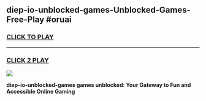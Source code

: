 
## diep-io-unblocked-games-Unblocked-Games-Free-Play #oruai
<h3>
<a href="https://us.freeplayer.one?title=diep-io-unblocked-games&ref=9M">CLICK TO PLAY</a></h3>
<hr>

<h3>
<a href="https://us.freeplayer.one?title=diep-io-unblocked-games&ref=9M">CLICK 2 PLAY</a>
  
</h3>

<a href="https://us.freeplayer.one?title=diep-io-unblocked-games&ref=9M"><img src="https://clearcache.store/games.png"></a>


**diep-io-unblocked-games games unblocked: Your Gateway to Fun and Accessible Online Gaming**
